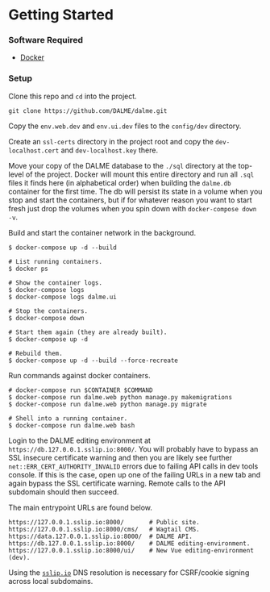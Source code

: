 # Getting Started

### Software Required

- [Docker](https://www.docker.com/get-started)

### Setup

Clone this repo and `cd` into the project.
```
git clone https://github.com/DALME/dalme.git
````

Copy the `env.web.dev` and `env.ui.dev` files to the `config/dev` directory.

Create an `ssl-certs` directory in the project root and copy the
`dev-localhost.cert` and `dev-localhost.key` there.

Move your copy of the DALME database to the `./sql` directory at the top-level
of the project. Docker will mount this entire directory and run all `.sql`
files it finds here (in alphabetical order) when building the `dalme.db`
container for the first time. The db will persist its state in a volume when
you stop and start the containers, but if for whatever reason you want to start
fresh just drop the volumes when you spin down with `docker-compose down -v`.

Build and start the container network in the background.
```
$ docker-compose up -d --build

# List running containers.
$ docker ps

# Show the container logs.
$ docker-compose logs
$ docker-compose logs dalme.ui

# Stop the containers.
$ docker-compose down

# Start them again (they are already built).
$ docker-compose up -d

# Rebuild them.
$ docker-compose up -d --build --force-recreate
```

Run commands against docker containers.
```
# docker-compose run $CONTAINER $COMMAND
$ docker-compose run dalme.web python manage.py makemigrations
$ docker-compose run dalme.web python manage.py migrate

# Shell into a running container.
$ docker-compose run dalme.web bash
```

Login to the DALME editing environment at
`https://db.127.0.0.1.sslip.io:8000/`.  You will probably have to bypass an SSL
insecure certificate warning and then you are likely see further
`net::ERR_CERT_AUTHORITY_INVALID` errors due to failing API calls in dev tools
console. If this is the case, open up one of the failing URLs in a new tab and
again bypass the SSL certificate warning. Remote calls to the API subdomain
should then succeed.

The main entrypoint URLs are found below.
```
https://127.0.0.1.sslip.io:8000/       # Public site.
https://127.0.0.1.sslip.io:8000/cms/   # Wagtail CMS.
https://data.127.0.0.1.sslip.io:8000/  # DALME API.
https://db.127.0.0.1.sslip.io:8000/    # DALME editing-environment.
https://127.0.0.1.sslip.io:8000/ui/    # New Vue editing-environment (dev).
```
Using the [`sslip.io`](http://sslip.io/) DNS resolution is necessary for
CSRF/cookie signing across local subdomains.
